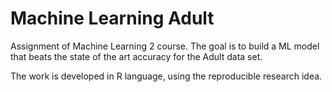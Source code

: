 # Machine Learning Adult

Assignment of Machine Learning 2 course. The goal is to build a ML model that beats the state of the art accuracy for the Adult data set.

The work is developed in R language, using the reproducible research idea.
